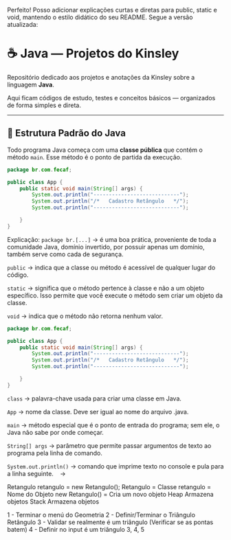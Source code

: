Perfeito! Posso adicionar explicações curtas e diretas para public, static e void, mantendo o estilo didático do seu README. Segue a versão atualizada:

# ☕ Java — Projetos do Kinsley

Repositório dedicado aos projetos e anotações da Kinsley sobre a linguagem **Java**.

Aqui ficam códigos de estudo, testes e conceitos básicos — organizados de forma simples e direta.

---

## 📌 Estrutura Padrão do Java

Todo programa Java começa com uma **classe pública** que contém o método `main`. Esse método é o ponto de partida da execução.

```java
package br.com.fecaf;

public class App {
    public static void main(String[] args) {
        System.out.println("----------------------------");
        System.out.println("/*   Cadastro Retângulo   */");
        System.out.println("----------------------------");

    }
}

```

Explicação:
``` package br.[...] ``` → é uma boa prática, proveniente de toda a comunidade Java, domínio invertido, por possuir apenas um domínio, também serve como cada de segurança.

``` public ``` → indica que a classe ou método é acessível de qualquer lugar do código.

``` static ``` → significa que o método pertence à classe e não a um objeto específico. Isso permite que você execute o método sem criar um objeto da classe.

``` void ``` → indica que o método não retorna nenhum valor.

```java
package br.com.fecaf;

public class App {
    public static void main(String[] args) {
        System.out.println("----------------------------");
        System.out.println("/*   Cadastro Retângulo   */");
        System.out.println("----------------------------");

    }
}

```

``` class ``` → palavra-chave usada para criar uma classe em Java.

``` App ``` → nome da classe. Deve ser igual ao nome do arquivo .java.

``` main ``` → método especial que é o ponto de entrada do programa; sem ele, o Java não sabe por onde começar.

``` String[] args ``` → parâmetro que permite passar argumentos de texto ao programa pela linha de comando.

``` System.out.println() ``` → comando que imprime texto no console e pula para a linha seguinte.
``` ``` → 

Retangulo retangulo = new Retangulo();
Retangulo = Classe
retangulo = Nome do Objeto
new Retangulo() = Cria um novo objeto
Heap Armazena objetos
Stack Armazena objetos




1 - Terminar o menú do Geometria
2 - Definir/Terminar o Triângulo Retângulo
3 - Validar se realmente é um triângulo (Verificar se as pontas batem)
4 - Definir no input é um triângulo 3, 4, 5

